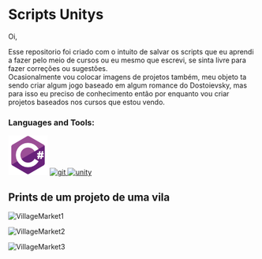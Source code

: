  # Scripts Unitys

 Oi,
 
 Esse repositorio foi criado com o intuito de salvar os scripts que eu aprendi a fazer pelo meio de cursos ou eu mesmo que escrevi, se sinta livre para fazer correções ou sugestões.
 <br>
 Ocasionalmente vou colocar imagens de projetos também, meu objeto ta sendo criar algum jogo baseado em algum romance do Dostoievsky, mas para isso eu preciso de conhecimento então por enquanto vou criar projetos baseados nos cursos que estou vendo.
<br>

<h3 align="left">Languages and Tools:</h3>

<img src="https://raw.githubusercontent.com/devicons/devicon/master/icons/csharp/csharp-original.svg" alt="csharp" width="80" height="80"/>  <a href="https://git-scm.com/" target="_blank" rel="noreferrer"><img src="https://www.vectorlogo.zone/logos/git-scm/git-scm-icon.svg" alt="git" width="80" height="80"/> </a> </a> <a href="https://reactjs.org/" target="_blank" rel="noreferrer"> </a> <a href="https://unity.com/" target="_blank" rel="noreferrer"> <img src="https://www.vectorlogo.zone/logos/unity3d/unity3d-icon.svg" alt="unity" width="80" height="80"/> </a> </p>

## Prints de um projeto de uma vila
![VillageMarket1](https://github.com/BodeDimitri/Script-Unity/assets/122684600/000f0c0b-fdce-4cca-968b-3be16f020d96)

![VillageMarket2](https://github.com/BodeDimitri/Script-Unity/assets/122684600/c1f2e94a-02c7-4800-8401-7a8d27b666be)

![VillageMarket3](https://github.com/BodeDimitri/Script-Unity/assets/122684600/8f1059cf-5380-455c-88a5-bf968ce72ba6)
